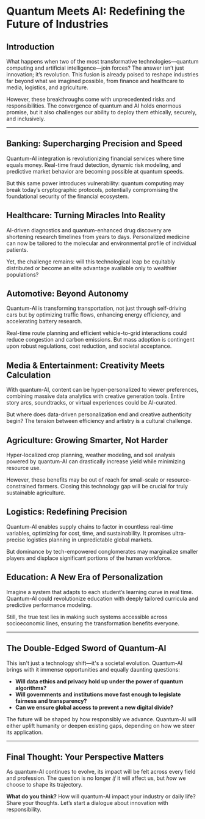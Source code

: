 # Quantum Meets AI: Redefining the Future of Industries

## Introduction

What happens when two of the most transformative technologies—quantum computing and artificial intelligence—join forces? The answer isn’t just innovation; it’s revolution. This fusion is already poised to reshape industries far beyond what we imagined possible, from finance and healthcare to media, logistics, and agriculture.

However, these breakthroughs come with unprecedented risks and responsibilities. The convergence of quantum and AI holds enormous promise, but it also challenges our ability to deploy them ethically, securely, and inclusively.

---

## Banking: Supercharging Precision and Speed

Quantum-AI integration is revolutionizing financial services where time equals money. Real-time fraud detection, dynamic risk modeling, and predictive market behavior are becoming possible at quantum speeds.

But this same power introduces vulnerability: quantum computing may break today’s cryptographic protocols, potentially compromising the foundational security of the financial ecosystem.

## Healthcare: Turning Miracles Into Reality

AI-driven diagnostics and quantum-enhanced drug discovery are shortening research timelines from years to days. Personalized medicine can now be tailored to the molecular and environmental profile of individual patients.

Yet, the challenge remains: will this technological leap be equitably distributed or become an elite advantage available only to wealthier populations?

## Automotive: Beyond Autonomy

Quantum-AI is transforming transportation, not just through self-driving cars but by optimizing traffic flows, enhancing energy efficiency, and accelerating battery research.

Real-time route planning and efficient vehicle-to-grid interactions could reduce congestion and carbon emissions. But mass adoption is contingent upon robust regulations, cost reduction, and societal acceptance.

## Media & Entertainment: Creativity Meets Calculation

With quantum-AI, content can be hyper-personalized to viewer preferences, combining massive data analytics with creative generation tools. Entire story arcs, soundtracks, or virtual experiences could be AI-curated.

But where does data-driven personalization end and creative authenticity begin? The tension between efficiency and artistry is a cultural challenge.

## Agriculture: Growing Smarter, Not Harder

Hyper-localized crop planning, weather modeling, and soil analysis powered by quantum-AI can drastically increase yield while minimizing resource use.

However, these benefits may be out of reach for small-scale or resource-constrained farmers. Closing this technology gap will be crucial for truly sustainable agriculture.

## Logistics: Redefining Precision

Quantum-AI enables supply chains to factor in countless real-time variables, optimizing for cost, time, and sustainability. It promises ultra-precise logistics planning in unpredictable global markets.

But dominance by tech-empowered conglomerates may marginalize smaller players and displace significant portions of the human workforce.

## Education: A New Era of Personalization

Imagine a system that adapts to each student’s learning curve in real time. Quantum-AI could revolutionize education with deeply tailored curricula and predictive performance modeling.

Still, the true test lies in making such systems accessible across socioeconomic lines, ensuring the transformation benefits everyone.

---

## The Double-Edged Sword of Quantum-AI

This isn't just a technology shift—it's a societal evolution. Quantum-AI brings with it immense opportunities and equally daunting questions:

- **Will data ethics and privacy hold up under the power of quantum algorithms?**
- **Will governments and institutions move fast enough to legislate fairness and transparency?**
- **Can we ensure global access to prevent a new digital divide?**

The future will be shaped by how responsibly we advance. Quantum-AI will either uplift humanity or deepen existing gaps, depending on how we steer its application.

---

## Final Thought: Your Perspective Matters

As quantum-AI continues to evolve, its impact will be felt across every field and profession. The question is no longer *if* it will affect us, but *how* we choose to shape its trajectory.

**What do you think?**
How will quantum-AI impact your industry or daily life? Share your thoughts. Let’s start a dialogue about innovation with responsibility.

